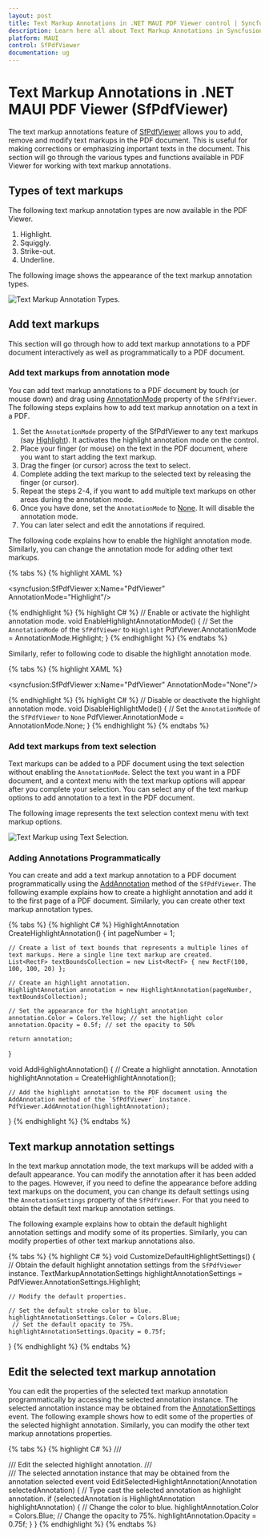 ```yaml
---
layout: post
title: Text Markup Annotations in .NET MAUI PDF Viewer control | Syncfusion
description: Learn here all about Text Markup Annotations in Syncfusion .NET MAUI PDF Viewer (SfPdfViewer) control and its types.
platform: MAUI
control: SfPdfViewer
documentation: ug
---
```


# Text Markup Annotations in .NET MAUI PDF Viewer (SfPdfViewer)

The text markup annotations feature of [SfPdfViewer](https://help.syncfusion.com/cr/maui/Syncfusion.Maui.PdfViewer.SfPdfViewer.html) allows you to add, remove and modify text markups in the PDF document. This is useful for making corrections or emphasizing important texts in the document. This section will go through the various types and functions available in PDF Viewer for working with text markup annotations.

## Types of text markups

The following text markup annotation types are now available in the PDF Viewer.

1.	Highlight.
2.	Squiggly.
3.	Strike-out.
4.	Underline.


The following image shows the appearance of the text markup annotation types.

![Text Markup Annotation Types.](Images/Annotations/text-markups.png)

## Add text markups

This section will go through how to add text markup annotations to a PDF document interactively as well as programmatically to a PDF document.

### Add text markups from annotation mode

You can add text markup annotations to a PDF document by touch (or mouse down) and drag using [AnnotationMode](https://help.syncfusion.com/cr/maui/Syncfusion.Maui.PdfViewer.SfPdfViewer.html#Syncfusion_Maui_PdfViewer_SfPdfViewer_AnnotationMode) property of the `SfPdfViewer`. The following steps explains how to add text markup  annotation on a text in a PDF.

1.	Set the `AnnotationMode` property of the SfPdfViewer to any text markups (say [Highlight](https://help.syncfusion.com/cr/maui/Syncfusion.Maui.PdfViewer.AnnotationMode.html#Syncfusion_Maui_PdfViewer_AnnotationMode_Highlight)). It activates the highlight annotation mode on the control.
2.	Place your finger (or mouse) on the text in the PDF document, where you want to start adding the text markup.
3.	Drag the finger (or cursor) across the text to select.
4.	Complete adding the text markup to the selected text by releasing the finger (or cursor).
5.	Repeat the steps 2-4, if you want to add multiple text markups on other areas during the annotation mode.
6.	Once you have done, set the `AnnotationMode` to [None](https://help.syncfusion.com/cr/maui/Syncfusion.Maui.PdfViewer.AnnotationMode.html#Syncfusion_Maui_PdfViewer_AnnotationMode_None). It will disable the annotation mode. 
7.	You can later select and edit the annotations if required.


The following code explains how to enable the highlight annotation mode. Similarly, you can change the annotation mode for adding other text markups.

{% tabs %}
{% highlight XAML %}

<syncfusion:SfPdfViewer x:Name="PdfViewer" AnnotationMode="Highlight"/>

{% endhighlight %}
{% highlight C# %}
// Enable or activate the highlight annotation mode.
void EnableHighlightAnnotationMode()
{
    // Set the `AnnotationMode` of the `SfPdfViewer` to `Highlight`
    PdfViewer.AnnotationMode = AnnotationMode.Highlight;
}
{% endhighlight %}
{% endtabs %}

Similarly, refer to following code to disable the highlight annotation mode.

{% tabs %}
{% highlight XAML %}

<syncfusion:SfPdfViewer x:Name="PdfViewer" AnnotationMode="None"/>

{% endhighlight %}
{% highlight C# %}
// Disable or deactivate the highlight annotation mode.
void DisableHighlightMode()
{
    // Set the `AnnotationMode` of the `SfPdfViewer` to `None`
    PdfViewer.AnnotationMode = AnnotationMode.None;
}
{% endhighlight %}
{% endtabs %}

### Add text markups from text selection

Text markups can be added to a PDF document using the text selection without enabling the `AnnotationMode`. Select the text you want in a PDF document, and a context menu with the text markup options will appear after you complete your selection. You can select any of the text markup options to add annotation to a text in the PDF document. 

The following image represents the text selection context menu with text markup options.

![Text Markup using Text Selection.](Images/Annotations/markup-from-selection.png)

### Adding Annotations Programmatically

You can create and add a text markup annotation to a PDF document programmatically using the [AddAnnotation](https://help.syncfusion.com/cr/maui/Syncfusion.Maui.PdfViewer.SfPdfViewer.html#Syncfusion_Maui_PdfViewer_SfPdfViewer_AddAnnotation_Syncfusion_Maui_PdfViewer_Annotation_) method of the `SfPdfViewer`. The following example explains how to create a highlight annotation and add it to the first page of a PDF document. Similarly, you can create other text markup annotation types.

{% tabs %}
{% highlight C# %}
HighlightAnnotation CreateHighlightAnnotation()
{
    int pageNumber = 1;

    // Create a list of text bounds that represents a multiple lines of text markups. Here a single line text markup are created.
    List<RectF> textBoundsCollection = new List<RectF> { new RectF(100, 100, 100, 20) };

    // Create an highlight annotation.
    HighlightAnnotation annotation = new HighlightAnnotation(pageNumber, textBoundsCollection);

    // Set the appearance for the highlight annotation
    annotation.Color = Colors.Yellow; // set the highlight color
    annotation.Opacity = 0.5f; // set the opacity to 50%

    return annotation;
}

void AddHighlightAnnotation()
{
    // Create a highlight annotation.
    Annotation highlightAnnotation = CreateHighlightAnnotation();

    // Add the highlight annotation to the PDF document using the AddAnnotation method of the `SfPdfViewer` instance.
    PdfViewer.AddAnnotation(highlightAnnotation);
}
{% endhighlight %}
{% endtabs %}

## Text markup annotation settings

In the text markup annotation mode, the text markups will be added with a default appearance. You can modify the annotation after it has been added to the pages. However, if you need to define the appearance before adding text markups on the document, you can change its default settings using the `AnnotationSettings` property of the `SfPdfViewer`. For that you need to obtain the default text markup annotation settings.

The following example explains how to obtain the default highlight annotation settings and modify some of its properties. Similarly, you can modify properties of other text markup annotations also.

{% tabs %}
{% highlight C# %}
void CustomizeDefaultHighlightSettings()
{
    // Obtain the default highlight annotation settings from the `SfPdfViewer` instance.
    TextMarkupAnnotationSettings highlightAnnotationSettings = PdfViewer.AnnotationSettings.Highlight;

    // Modify the default properties.

    // Set the default stroke color to blue.
    highlightAnnotationSettings.Color = Colors.Blue; 
     // Set the default opacity to 75%.
    highlightAnnotationSettings.Opacity = 0.75f;
}
{% endhighlight %}
{% endtabs %}

## Edit the selected text markup annotation

You can edit the properties of the selected text markup annotation programmatically by accessing the selected annotation instance. The selected annotation instance may be obtained from the [AnnotationSettings](https://help.syncfusion.com/cr/maui/Syncfusion.Maui.PdfViewer.SfPdfViewer.html#Syncfusion_Maui_PdfViewer_SfPdfViewer_AnnotationSettings) event. The following example shows how to edit some of the properties of the selected highlight annotation. Similarly, you can modify the other text markup annotations properties.

{% tabs %}
{% highlight C# %}
/// <summary>
/// Edit the selected highlight annotation.
/// </summary>
/// <param name="selectedAnnotation">The selected annotation instance that may be obtained from the annotation selected event</param>
void EditSelectedHighlightAnnotation(Annotation selectedAnnotation)
{
    // Type cast the selected annotation as highlight annotation.
    if (selectedAnnotation is HighlightAnnotation highlightAnnotation)
    {
        // Change the color to blue.
        highlightAnnotation.Color = Colors.Blue;
        // Change the opacity to 75%.
        highlightAnnotation.Opacity = 0.75f;
    }
}
{% endhighlight %}
{% endtabs %}